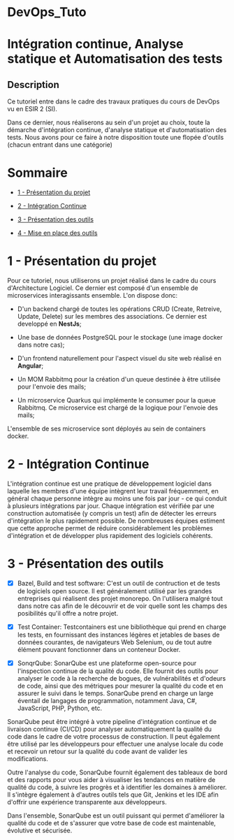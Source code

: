 # DevOps_Tuto

# **Intégration continue, Analyse statique et Automatisation des tests**

## **Description**
Ce tutoriel entre dans le cadre des travaux pratiques du cours de DevOps vu en ESIR 2 (SI).

Dans ce dernier, nous réaliserons au sein d'un projet au choix, toute la démarche d'intégration continue, d'analyse statique et d'automatisation des tests.
Nous avons pour ce faire à notre disposition toute une flopée d'outils (chacun entrant dans une catégorie)

# Sommaire

- [1 - Présentation du projet](#1---présentation-du-projet)

- [2 - Intégration Continue](#2---intégration-continue)

- [3 - Présentation des outils](#3---présentation-des-outils)

- [4 - Mise en place des outils](#4---mise-en-place-des-outils)

# 1 - Présentation du projet

Pour ce tutoriel, nous utiliserons un projet réalisé dans le cadre du cours d'Architecture Logiciel.
Ce dernier est composé d'un ensemble de microservices interagissants ensemble.
L'on dispose donc:

- D'un backend chargé de toutes les opérations CRUD (Create, Retreive, Update, Delete) sur les membres des associations. Ce dernier est developpé en **NestJs**;

- Une base de données PostgreSQL pour le stockage (une image docker dans notre cas); 

- D'un frontend naturellement pour l'aspect visuel du site web réalisé en **Angular**;

- Un MOM Rabbitmq pour la création d'un queue destinée à être utilisée pour l'envoie des mails;

- Un microservice Quarkus qui implémente le consumer pour la queue Rabbitmq. Ce microservice est chargé de la logique pour l'envoie des mails;

L'ensemble de ses microservice sont déployés au sein de containers docker.

# 2 - Intégration Continue


L'intégration continue est une pratique de développement logiciel dans laquelle les membres d'une équipe intègrent leur travail fréquemment, en général chaque personne intègre au moins une fois par jour - ce qui conduit à plusieurs intégrations par jour. Chaque intégration est vérifiée par une construction automatisée (y compris un test) afin de détecter les erreurs d'intégration le plus rapidement possible. De nombreuses équipes estiment que cette approche permet de réduire considérablement les problèmes d'intégration et de développer plus rapidement des logiciels cohérents.





# 3 - Présentation des outils

- [x] Bazel, Build and test software: C'est un outil de contruction et de tests de logiciels open source. Il est généralement utilisé par les grandes entreprises qui réalisent des projet monorepo. On l'utilisera malgré tout dans notre cas afin de le découvrir et de voir quelle sont les champs des posibilités qu'il offre a notre projet.

- [x] Test Container: Testcontainers est une bibliothèque qui prend en charge les tests, en fournissant des instances légères et jetables de bases de données courantes, de navigateurs Web Selenium, ou de tout autre élément pouvant fonctionner dans un conteneur Docker.

- [x] SonqrQube: SonarQube est une plateforme open-source pour l'inspection continue de la qualité du code. Elle fournit des outils pour analyser le code à la recherche de bogues, de vulnérabilités et d'odeurs de code, ainsi que des métriques pour mesurer la qualité du code et en assurer le suivi dans le temps. SonarQube prend en charge un large éventail de langages de programmation, notamment Java, C#, JavaScript, PHP, Python, etc.

SonarQube peut être intégré à votre pipeline d'intégration continue et de livraison continue (CI/CD) pour analyser automatiquement la qualité du code dans le cadre de votre processus de construction. Il peut également être utilisé par les développeurs pour effectuer une analyse locale du code et recevoir un retour sur la qualité du code avant de valider les modifications.

Outre l'analyse du code, SonarQube fournit également des tableaux de bord et des rapports pour vous aider à visualiser les tendances en matière de qualité du code, à suivre les progrès et à identifier les domaines à améliorer. Il s'intègre également à d'autres outils tels que Git, Jenkins et les IDE afin d'offrir une expérience transparente aux développeurs.

Dans l'ensemble, SonarQube est un outil puissant qui permet d'améliorer la qualité du code et de s'assurer que votre base de code est maintenable, évolutive et sécurisée.




